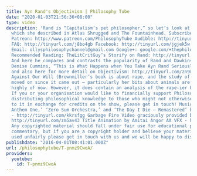 ```yaml
---
title: Ayn Rand's Objectivism | Philosophy Tube
date: "2020-01-03T21:56:36+08:00"
type: video
description: 'Rand is “Capitalism’s pet philosopher,” so let’s look at Objectivism,
  which she described in Atlas Shrugged and The Fountainhead. Subscribe! http://tinyurl.com/pr99a46
  Patreon: http://www.patreon.com/PhilosophyTube Audible: http://tinyurl.com/jn6tpup
  FAQ: http://tinyurl.com/j8bo4gb Facebook: http://tinyurl.com/jgjek5w Twitter: @PhilosophyTube
  Email: ollysphilosophychannel@gmail.com Google+: google.com/+thephilosophytube realphilosophytube.tumblr.com
  Recommended Reading: TheLitCritGuy’s Storify on Rand: http://tinyurl.com/grsm2ge
  And here he compares and contrasts the popularity of Rand and Dawkins: http://tinyurl.com/z9qfr9l
  Denise Cummins, “This is What Happens when You Take Ayn Rand Seriously,” http://tinyurl.com/ze7jrdj
  and also here for more detail on Objectivism: http://tinyurl.com/zn9my7d Susan Brownmiller,
  Against Our Will (Brownmiller’s book is about rape, and the study of rape has certainly
  moved on since it came out – particularly her bits about animals are not thought
  highly of now. However, it does contain an analysis of the rape-ier bits of Rand.)
  If you or your organisation would like to financially support Philosophy Tube in
  distributing philosophical knowledge to those who might not otherwise have access
  to it in exchange for credits on the show, please get in touch! Music: ‘Chiptune
  Anthem One,’ ‘Zero Sum Orchestra,’ and ‘The Day I Die – Remastered’ by TechnoAxe
  - http://tinyurl.com/kkrsfgg Garbage Fire Video graciously provided by Mykill Ray:
  http://tinyurl.com/zm5av43 Title Animation by Amitai Angor AA VFX - http://tinyurl.com/j3pybuk
  Any copyrighted material should fall under fair use for educational purposes or
  commentary, but if you are a copyright holder and believe your material has been
  used unfairly please get in touch with us and we will be happy to discuss it.'
publishdate: "2016-04-01T08:41:01.000Z"
url: /philosophytube/T-pnmz9CwoA/
providers:
  youtube:
    id: T-pnmz9CwoA
---
```

